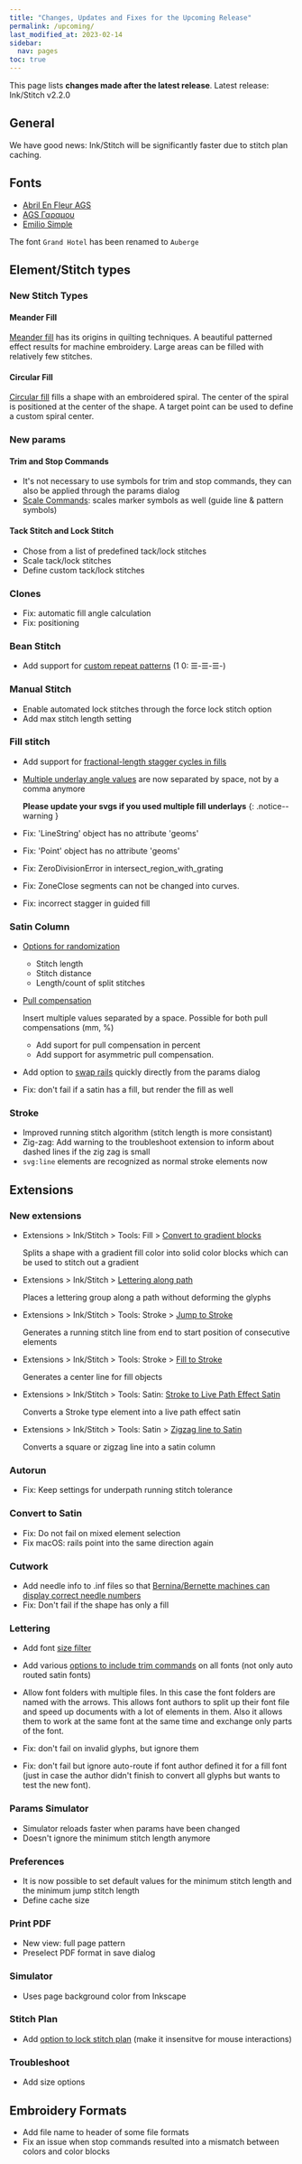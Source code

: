 ```yaml
---
title: "Changes, Updates and Fixes for the Upcoming Release"
permalink: /upcoming/
last_modified_at: 2023-02-14
sidebar:
  nav: pages
toc: true
---
```

This page lists **changes made after the latest release**. Latest release: Ink/Stitch v2.2.0

## General

We have good news: Ink/Stitch will be significantly faster due to stitch plan caching.

## Fonts

* [Abril En Fleur AGS](/fonts/abril/)
* [AGS Γαραμου](/fonts/AGS_greek_garamond/)
* [Emilio Simple](/fonts/emilio-20/)

The font `Grand Hotel` has been renamed to `Auberge`

## Element/Stitch types

### New Stitch Types

#### Meander Fill

[Meander fill](/docs/stitches/meander-fill) has its origins in quilting techniques. A beautiful patterned effect results for machine embroidery. Large areas can be filled with relatively few stitches.

#### Circular Fill

[Circular fill](/docs/stitches/circular-fill) fills a shape with an embroidered spiral. The center of the spiral is positioned at the center of the shape. A target point can be used to define a custom spiral center.

### New params

#### Trim and Stop Commands
  * It's not necessary to use symbols for trim and stop commands, they can also be applied through the params dialog
  * [Scale Commands](/docs/commands/#scale-command-symbols): scales marker symbols as well (guide line & pattern symbols)

#### Tack Stitch and Lock Stitch
  * Chose from a list of predefined tack/lock stitches
  * Scale tack/lock stitches
  * Define custom tack/lock stitches

### Clones
  * Fix: automatic fill angle calculation
  * Fix: positioning

### Bean Stitch
  * Add support for [custom repeat patterns](/docs/stitches/bean-stitch/#params) (1 0: ☰-☰-☰-)

### Manual Stitch
  * Enable automated lock stitches through the force lock stitch option
  * Add max stitch length setting

### Fill stitch
  * Add support for [fractional-length stagger cycles in fills](/docs/stitches/fill-stitch/#params)
  * [Multiple underlay angle values](/docs/stitches/fill-stitch/#underlay) are now separated by space, not by a comma anymore
  
    **Please update your svgs if you used multiple fill underlays**
    {: .notice--warning }

  * Fix: 'LineString' object has no attribute 'geoms'
  * Fix: 'Point' object has no attribute 'geoms'
  * Fix: ZeroDivisionError in intersect_region_with_grating
  * Fix: ZoneClose segments can not be changed into curves.
  * Fix: incorrect stagger in guided fill

### Satin Column
  * [Options for randomization](/docs/stitches/satin-column/#satin-top-layer)
      * Stitch length
      * Stitch distance
      * Length/count of split stitches
  * [Pull compensation](/docs/stitches/satin-column/#satin-top-layer)

    Insert multiple values separated by a space.
    Possible for both pull compensations (mm, %)

      * Add suport for pull compensation in percent
      * Add support for asymmetric pull compensation.

  * Add option to [swap rails]((/docs/stitches/satin-column/#satin-top-layer)) quickly directly from the params dialog

  * Fix: don't fail if a satin has a fill, but render the fill as well

### Stroke
  * Improved running stitch algorithm (stitch length is more consistant)
  * Zig-zag: Add warning to the troubleshoot extension to inform about dashed lines if the zig zag is small
  * `svg:line` elements are recognized as normal stroke elements now

## Extensions

### New extensions
  * Extensions > Ink/Stitch > Tools: Fill > [Convert to gradient blocks](/docs/fill-tools/#convert-to-gradient-blocks)

    Splits a shape with a gradient fill color into solid color blocks which can be used to stitch out a gradient
  * Extensions > Ink/Stitch > [Lettering along path](/docs/lettering/#lettering-along-path)

    Places a lettering group along a path without deforming the glyphs
  * Extensions > Ink/Stitch > Tools: Stroke > [Jump to Stroke](/docs/stroke-tools/#jump-to-stroke)

    Generates a running stitch line from end to start position of consecutive elements
  * Extensions > Ink/Stitch > Tools: Stroke > [Fill to Stroke](/docs/stroke-tools/#fill-to-stroke)

    Generates a center line for fill objects

  * Extensions > Ink/Stitch > Tools: Satin: [Stroke to Live Path Effect Satin](/docs/satin-tools/#stroke-to-live-path-effect-satin)

    Converts a Stroke type element into a live path effect satin

  * Extensions > Ink/Stitch > Tools: Satin > [Zigzag line to Satin](/docs/satin-tools/#zigzag-line-to-satin)

    Converts a square or zigzag line into a satin column

### Autorun
  * Fix: Keep settings for underpath running stitch tolerance

### Convert to Satin
  * Fix: Do not fail on mixed element selection
  * Fix macOS: rails point into the same direction again

### Cutwork
  * Add needle info to .inf files so that [Bernina/Bernette machines can display correct needle numbers](/docs/cutwork/#cutwork-with-berninabernette)
  * Fix: Don't fail if the shape has only a fill

### Lettering
  * Add font [size filter](/docs/lettering/#options)
  * Add various [options to include trim commands](/docs/lettering/#options) on all fonts (not only auto routed satin fonts)
  * Allow font folders with multiple files. In this case the font folders are named with the arrows.
    This allows font authors to split up their font file and speed up documents with a lot of elements in them.
    Also it allows them to work at the same font at the same time and exchange only parts of the font.

  * Fix: don't fail on invalid glyphs, but ignore them
  * Fix: don't fail but ignore auto-route if font author defined it for a fill font (just in case the author didn't finish to convert all glyphs but wants to test the new font).

### Params Simulator
  * Simulator reloads faster when params have been changed
  * Doesn't ignore the minimum stitch length anymore

### Preferences
  * It is now possible to set default values for the minimum stitch length and the minimum jump stitch length
  * Define cache size

### Print PDF
  * New view: full page pattern
  * Preselect PDF format in save dialog

### Simulator
  * Uses page background color from Inkscape

### Stitch Plan
  * Add [option to lock stitch plan](/docs/visualize/#stitch-plan-preview) (make it insensitve for mouse interactions)

### Troubleshoot
  * Add size options

## Embroidery Formats
  * Add file name to header of some file formats
  * Fix an issue when stop commands resulted into a mismatch between colors and color blocks
